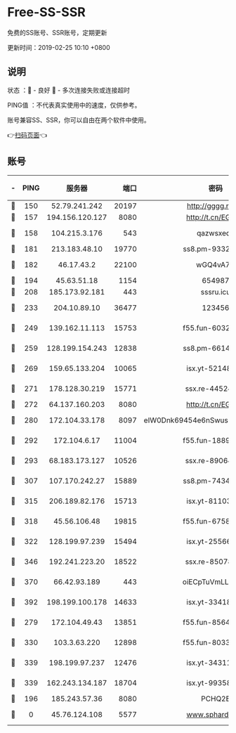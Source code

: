 # Free-SS-SSR

免费的SS账号、SSR账号，定期更新

更新时间：2019-02-25 10:10 +0800

## 说明

状态     ：🙂 - 良好 🙁 - 多次连接失败或连接超时

PING值   ：不代表真实使用中的速度，仅供参考。

账号兼容SS、SSR，你可以自由在两个软件中使用。

👉[扫码页面](https://liesauer.github.io/free-ss-ssr.github.io/)👈

## 账号

|-|PING|服务器|端口|密码|加密方式|区域|
|:----:|:----:|:-----:|-----:|:----:|:----:|:----:|
|🙂|150|52.79.241.242|20197|http://gggg.rocks|chacha20|KR|
|🙂|157|194.156.120.127|8080|http://t.cn/EGJIyrl|rc4-md5|RU|
|🙂|158|104.215.3.176|543|qazwsxedc|aes-256-gcm|JP|
|🙂|181|213.183.48.10|19770|ss8.pm-93323963|rc4-md5|RU|
|🙂|182|46.17.43.2|22100|wGQ4vA7D|aes-256-gcm|RU|
|🙂|194|45.63.51.18|1154|654987|chacha20|US|
|🙂|208|185.173.92.181|443|sssru.icu|rc4-md5|RU|
|🙂|233|204.10.89.10|36477|123456|aes-256-cfb|US|
|🙂|249|139.162.11.113|15753|f55.fun-60326778|aes-256-cfb|SG|
|🙂|259|128.199.154.243|12838|ss8.pm-66149074|aes-256-cfb|SG|
|🙂|269|159.65.133.204|10065|isx.yt-52148162|aes-256-cfb|SG|
|🙂|271|178.128.30.219|15771|ssx.re-44524378|aes-256-cfb|SG|
|🙂|272|64.137.160.203|8080|http://t.cn/EGJIyrl|rc4-md5|CA|
|🙂|280|172.104.33.178|8097|eIW0Dnk69454e6nSwuspv9DmS201tQ0D|aes-256-cfb|SG|
|🙂|292|172.104.6.17|11004|f55.fun-18893031|aes-256-cfb|US|
|🙂|293|68.183.173.127|10526|ssx.re-89064823|aes-256-cfb|US|
|🙂|307|107.170.242.27|15889|ss8.pm-74341344|aes-256-cfb|US|
|🙂|315|206.189.82.176|15713|isx.yt-81103224|aes-256-cfb|SG|
|🙂|318|45.56.106.48|19815|f55.fun-67580626|aes-256-cfb|US|
|🙂|322|128.199.97.239|15494|isx.yt-25566417|aes-256-cfb|SG|
|🙂|346|192.241.223.20|18522|ssx.re-85078137|aes-256-cfb|US|
|🙂|370|66.42.93.189|443|oiECpTuVmLLxk4Ts|aes-256-cfb|US|
|🙂|392|198.199.100.178|14633|isx.yt-33418076|aes-256-cfb|US|
|🙂|279|172.104.49.43|13851|f55.fun-85640290|aes-256-cfb|SG|
|🙂|330|103.3.63.220|12898|f55.fun-80336552|aes-256-cfb|SG|
|🙂|339|198.199.97.237|12476|isx.yt-34311364|aes-256-cfb|US|
|🙂|339|162.243.134.187|18704|isx.yt-99358628|aes-256-cfb|US|
|🙁|196|185.243.57.36|8080|PCHQ2E|rc4-md5|US|
|🙁|0|45.76.124.108|5577|www.sphard.com|aes-256-cfb|AU|
